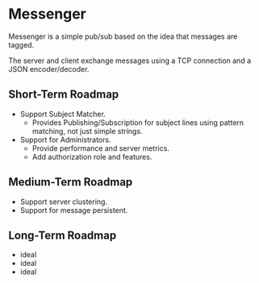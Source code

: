 # Messenger

Messenger is a simple pub/sub based on the idea that messages are tagged.

The server and client exchange messages using a TCP connection and a JSON encoder/decoder.

## Short-Term Roadmap

- Support Subject Matcher.
  - Provides Publishing/Subscription for subject lines using pattern matching, not just simple strings.
- Support for Administrators.
  - Provide performance and server metrics.
  - Add authorization role and features.

## Medium-Term Roadmap

- Support server clustering.
- Support for message persistent.

## Long-Term Roadmap

- ideal
- ideal
- ideal
